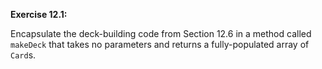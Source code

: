 **Exercise 12.1:**

Encapsulate the deck-building code from Section 12.6 in a method called `makeDeck` that takes no parameters and returns a fully-populated array of `Card`s.